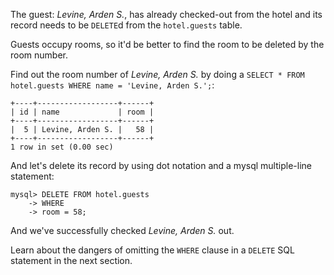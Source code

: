 The guest: _Levine, Arden S._, has already checked-out from the hotel and its record needs to be `DELETE`d from the `hotel.guests` table. 

Guests occupy rooms, so it'd be better to find the room to be deleted by the room number. 

Find out the room number of _Levine, Arden S._ by doing a `SELECT * FROM hotel.guests WHERE name = 'Levine, Arden S.';`:

```
+----+------------------+------+
| id | name             | room |
+----+------------------+------+
|  5 | Levine, Arden S. |   58 |
+----+------------------+------+
1 row in set (0.00 sec)
```

And let's delete its record by using dot notation and a mysql multiple-line statement:

```
mysql> DELETE FROM hotel.guests
    -> WHERE
    -> room = 58;
```

And we've successfully checked _Levine, Arden S._ out. 

Learn about the dangers of omitting the `WHERE` clause in a `DELETE` SQL statement in the next section.